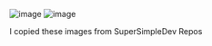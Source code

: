 ![image](https://github.com/MNoraiz/JS-Calculator/assets/107045554/3d9152e9-7627-4376-8008-00c9bdd39086)
![image](https://github.com/MNoraiz/JS-Calculator/assets/107045554/973952bc-862c-44aa-897d-d3af07c89d9e)

I copied these images from SuperSimpleDev Repos



